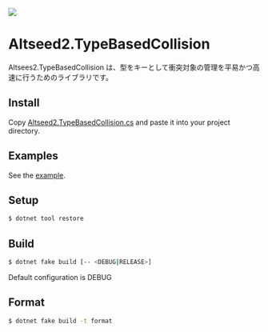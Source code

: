 [![](https://github.com/wraikny/Altseed2.TypeBasedCollision/workflows/CI/badge.svg)](https://github.com/wraikny/Altseed2.TypeBasedCollision/actions?workflow=CI)

# Altseed2.TypeBasedCollision

Altsees2.TypeBasedCollision は、型をキーとして衝突対象の管理を平易かつ高速に行うためのライブラリです。

## Install
Copy [Altseed2.TypeBasedCollision.cs](src/Altseed2.TypeBasedCollision/Altseed2.TypeBasedCollision.cs) and paste it into your project directory.

## Examples
See the [example](./example/Altseed2.TypeBasedCollision.Example).

## Setup
```sh
$ dotnet tool restore
```

## Build

```sh
$ dotnet fake build [-- <DEBUG|RELEASE>]
```

Default configuration is DEBUG

## Format

```sh
$ dotnet fake build -t format
```
